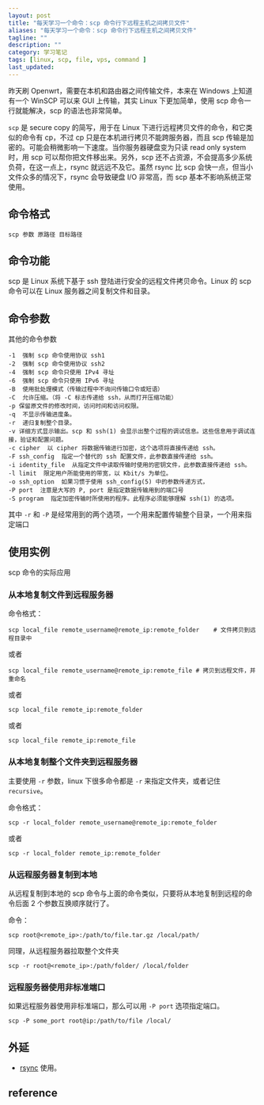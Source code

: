 ```yaml
---
layout: post
title: "每天学习一个命令：scp 命令行下远程主机之间拷贝文件"
aliases: "每天学习一个命令：scp 命令行下远程主机之间拷贝文件"
tagline: ""
description: ""
category: 学习笔记
tags: [linux, scp, file, vps, command ]
last_updated:
---
```


昨天刷 Openwrt，需要在本机和路由器之间传输文件，本来在 Windows 上知道有一个 WinSCP 可以来 GUI 上传输，其实 Linux 下更加简单，使用 scp 命令一行就能解决，scp 的语法也非常简单。

`scp` 是 secure copy 的简写，用于在 Linux 下进行远程拷贝文件的命令，和它类似的命令有 cp，不过 cp 只是在本机进行拷贝不能跨服务器，而且 scp 传输是加密的。可能会稍微影响一下速度。当你服务器硬盘变为只读 read only system 时，用 scp 可以帮你把文件移出来。另外，scp 还不占资源，不会提高多少系统负荷，在这一点上，rsync 就远远不及它。虽然 rsync 比 scp 会快一点，但当小文件众多的情况下，rsync 会导致硬盘 I/O 非常高，而 scp 基本不影响系统正常使用。

## 命令格式

    scp 参数 原路径 目标路径

## 命令功能

scp 是 Linux 系统下基于 ssh 登陆进行安全的远程文件拷贝命令。Linux 的 scp 命令可以在 Linux 服务器之间复制文件和目录。

## 命令参数

其他的命令参数

    -1  强制 scp 命令使用协议 ssh1
    -2  强制 scp 命令使用协议 ssh2
    -4  强制 scp 命令只使用 IPv4 寻址
    -6  强制 scp 命令只使用 IPv6 寻址
    -B  使用批处理模式（传输过程中不询问传输口令或短语）
    -C  允许压缩。（将 -C 标志传递给 ssh，从而打开压缩功能）
    -p 保留原文件的修改时间，访问时间和访问权限。
    -q  不显示传输进度条。
    -r  递归复制整个目录。
    -v 详细方式显示输出。scp 和 ssh(1) 会显示出整个过程的调试信息。这些信息用于调试连接，验证和配置问题。
    -c cipher  以 cipher 将数据传输进行加密，这个选项将直接传递给 ssh。
    -F ssh_config  指定一个替代的 ssh 配置文件，此参数直接传递给 ssh。
    -i identity_file  从指定文件中读取传输时使用的密钥文件，此参数直接传递给 ssh。
    -l limit  限定用户所能使用的带宽，以 Kbit/s 为单位。
    -o ssh_option  如果习惯于使用 ssh_config(5) 中的参数传递方式，
    -P port  注意是大写的 P, port 是指定数据传输用到的端口号
    -S program  指定加密传输时所使用的程序。此程序必须能够理解 ssh(1) 的选项。

其中 `-r` 和 `-P` 是经常用到的两个选项，一个用来配置传输整个目录，一个用来指定端口

## 使用实例

scp 命令的实际应用

### 从本地复制文件到远程服务器

命令格式：

    scp local_file remote_username@remote_ip:remote_folder    # 文件拷贝到远程目录中

或者

    scp local_file remote_username@remote_ip:remote_file # 拷贝到远程文件，并重命名

或者

    scp local_file remote_ip:remote_folder

或者

    scp local_file remote_ip:remote_file


### 从本地复制整个文件夹到远程服务器
主要使用 `-r` 参数，linux 下很多命令都是 `-r` 来指定文件夹，或者记住 `recursive`。

命令格式：

    scp -r local_folder remote_username@remote_ip:remote_folder

或者

    scp -r local_folder remote_ip:remote_folder


### 从远程服务器复制到本地

从远程复制到本地的 scp 命令与上面的命令类似，只要将从本地复制到远程的命令后面 2 个参数互换顺序就行了。

命令：

    scp root@<remote_ip>:/path/to/file.tar.gz /local/path/


同理，从远程服务器拉取整个文件夹

    scp -r root@<remote_ip>:/path/folder/ /local/folder

### 远程服务器使用非标准端口
如果远程服务器使用非标准端口，那么可以用 `-P port` 选项指定端口。

	scp -P some_port root@ip:/path/to/file /local/

## 外延

- [rsync](/post/2017/07/rsync-introduction.html) 使用。

## reference


